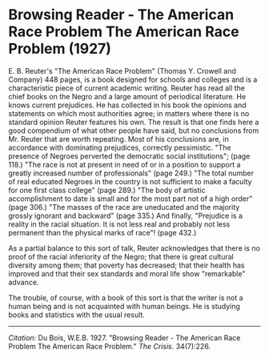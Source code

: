 <!--
title:   Browsing Reader - The American Race Problem The American Race Problem
author:  Du Bois, W.E.B.
journal: The Crisis
year:    1927
volume:  34
issue:   7
pages:   226
-->
# Browsing Reader - The American Race Problem The American Race Problem (1927)

E. B. Reuter's "The American Race Problem" (Thomas Y. Crowell and Company) 448 pages, is a book designed for schools and colleges and is a characteristic piece of current academic writing. Reuter has read all the chief books on the Negro and a large amount of periodical literature. He knows current prejudices. He has collected in his book the opinions and statements on which most authorities agree; in matters where there is no standard opinion Reuter features his own. The result is that one finds here a good compendium of what other people have said, but no conclusions from Mr. Reuter that are worth repeating. Most of his conclusions are, in accordance with dominating prejudices, correctly pessimistic. "The presence of Negroes perverted the democratic social institutions"; (page 118.) "The race is not at present in need of or in a position to support a greatly increased number of professionals" (page 249.) "The total number of real educated Negroes in the country is not sufficient to make a faculty for one first class college" (page 289.) "The body of artistic accomplishment to date is small and for the most part not of a high order" (page 306.) "The masses of the race are uneducated and the majority grossly ignorant and backward" (page 335.) And finally, "Prejudice is a reality in the racial situation. It is not less real and probably not less permanent than the physical marks of race"! (page 432.)

As a partial balance to this sort of talk, Reuter acknowledges that there is no proof of the racial inferiority of the Negro; that there is great cultural diversity among them; that poverty has decreased; that their health has improved and that their sex standards and moral life show "remarkable" advance.

The trouble, of course, with a book of this sort is that the writer is not a human being and is not acquainted with human beings. He is studying books and statistics with the usual result.

_________________
*Citation:* Du Bois, W.E.B. 1927. "Browsing Reader - The American Race Problem The American Race Problem." *The Crisis*. 34(7):226.